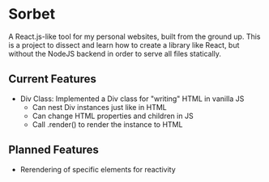 # Sorbet
A React.js-like tool for my personal websites, built from the ground up. This is a project to dissect and learn how to create a library like React, but without the NodeJS backend in order to serve all files statically.

## Current Features
- Div Class: Implemented a Div class for "writing" HTML in vanilla JS
  - Can nest Div instances just like in HTML
  - Can change HTML properties and children in JS
  - Call .render() to render the instance to HTML

## Planned Features
- Rerendering of specific elements for reactivity
